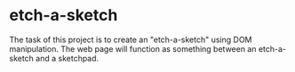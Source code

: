 # etch-a-sketch

 The task of this project is to create an "etch-a-sketch" using DOM manipulation. The web page will function as something between an etch-a-sketch and a sketchpad.